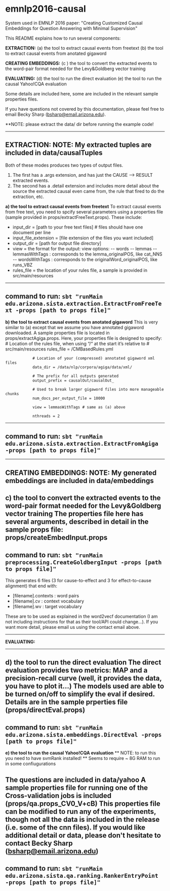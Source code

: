 # emnlp2016-causal

System used in EMNLP 2016 paper:
"Creating Customized Causal Embeddings for Question Answering with Minimal Supervision"

This README explains how to run several components:

  __EXTRACTION:__
  (a) the tool to extract causal events from freetext
  (b) the tool to extract causal events from anotated gigaword
  
__CREATING EMBEDDINGS:__
  (c ) the tool to convert the extracted events to the word-pair format needed for the
      Levy&Goldberg vector training
  
  __EVALUATING:__
  (d) the tool to run the direct evaluation
  (e) the tool to run the causal Yahoo!CQA evaluation
  
  Some details are included here, some are included in the relevant sample properties
	files.
	
If you have questions not covered by this documentation, please feel free to email
  Becky Sharp (bsharp@email.arizona.edu).
	
	
**NOTE: please extract the data/ dir before running the example code!

--------------------------------------------------------------------------------------------
 __EXTRACTION:__
	NOTE: My extracted tuples are included in data/causalTuples
--------------------------------------------------------------------------------------------
Both of these modes produces two types of output files.
1. The first has a .args extension, and has just the CAUSE --> RESULT extracted events.
2. The second has a .detail extension and includes more detail about the source the extracted causal even came from, the rule that fired to do the extraction, etc.

__a) the tool to extract causal events from freetext__
To extract causal events from free text, you need to spcify several parameters using
a properties file (sample provided in props/extractFreeText.props). These include: 
- input_dir = [path to your free text files] # files should have one document per line
- input_file_extension = [file extension of the files you want included]
- output_dir = [path for output file directory]
- view = the format for the output:
 							view options:
							    -- words
								-- lemmas
								-- lemmasWithTags : corresponds to the lemma_originalPOS, like cat_NNS
								-- wordsWithTags	: corresponds to the originalWord_originalPOS, like runs_VBZ
- rules_file = the location of your rules file, a sample is provided in src/main/resources
---------------
command to run:
`sbt "runMain edu.arizona.sista.extraction.ExtractFromFreeText -props [path to props file]"`
---------------
			
__b) the tool to extract causal events from anotated gigaword__
This is very similar to (a) except that we assume you have annotated gigaword downloaded.
A sample properties file is located in props/extractAgiga.props.  Here, your properties file is
designed to specify:
                # Location of the rules file, when using “/“ at the start it’s relative to 
				# src/main/resources
				rules_file = /CMBasedRules.yml
				
				# Location of your (compressed) annotated gigaword xml files
				data_dir = /data/nlp/corpora/agiga/data/xml/
				
				# The prefix for all outputs generated
				output_prefix = causalOut/causalOut_
				
				# Used to break larger gigaword files into more manageable chunks
				num_docs_per_output_file = 10000
				
				view = lemmasWithTags # same as (a) above
				
				nthreads = 2
---------------
command to run:
`sbt "runMain edu.arizona.sista.extraction.ExtractFromAgiga -props [path to props file]"`
---------------
						
--------------------------------------------------------------------------------------------
__CREATING EMBEDDINGS:__
	NOTE:  My generated embeddings are included in data/embeddings
--------------------------------------------------------------------------------------------
__c) the tool to convert the extracted events to the word-pair format needed for the Levy&Goldberg vector training__
The properties file here has several arguments, described in detail in the sample props file: props/createEmbedInput.props
---------------
command to run:
`sbt "runMain preprocessing.CreateGoldbergInput -props [path to props file]"`
---------------
			
This generates 6 files (3 for cause-to-effect and 3 for effect-to-cause alignment) that end with:
 - [filename].contexts : word pairs
 - [filename].cv : context vocabulary
 - [filename].wv : target vocabulary
	
These are to be used as explained in the word2vecf documentation (I am not including instructions for that as their tool/API could change...).  If you want more detail, please email us using the contact email above.

--------------------------------------------------------------------------------------------  
__EVALUATING:__

--------------------------------------------------------------------------------------------  

__d) the tool to run the direct evaluation__
The direct evaluation provides two metrics: MAP and a precision-recall curve (well, it provides the data, you have to plot it...)
The models used are able to be turned on/off to simplify the eval if desired.  Details are in the sample prperties file (props/directEval.props)
---------------
command to run:
`sbt "runMain edu.arizona.sista.embeddings.DirectEval -props [path to props file]"`
---------------
	
__e) the tool to run the causal Yahoo!CQA evaluation__
		** NOTE: to run this you need to have svmRank installed!
		** Seems to require ~ 8G RAM to run in some confiugurations
		
The questions are included in data/yahoo
A sample properties file for running one of the Cross-validation jobs is included (props/qa.props_CV0_V+cB)
This properties file can be modified to run any of the experiments, though not all the data is included in the release (i.e. some of the cnn files).  If you would like additional detail or data, please don't hesitate to contact Becky Sharp (bsharp@email.arizona.edu)
---------------
command to run:
`sbt "runMain edu.arizona.sista.qa.ranking.RankerEntryPoint -props [path to props file]"`
---------------
